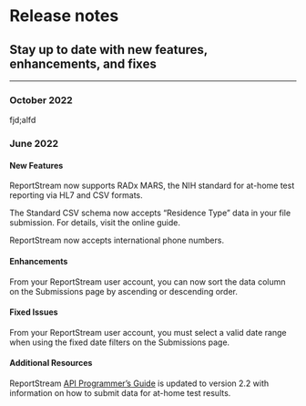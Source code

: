 # Release notes

## Stay up to date with new features, enhancements, and fixes

---

### October 2022

fjd;alfd

### June 2022

#### New Features

ReportStream now supports RADx MARS, the NIH standard for at-home test reporting via HL7 and CSV formats.

The Standard CSV schema now accepts “Residence Type” data in your file submission. For details, visit the online guide.

ReportStream now accepts international phone numbers.

#### Enhancements

From your ReportStream user account, you can now sort the data column on the Submissions page by ascending or descending order.

#### Fixed Issues

From your ReportStream user account, you must select a valid date range when using the fixed date filters on the Submissions page.

#### Additional Resources

ReportStream [API Programmer’s Guide](/resources/programmers-guide) is updated to version 2.2 with information on how to submit data for at-home test results.
